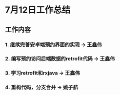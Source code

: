 # 7月12日工作总结

## 工作内容
### 1. 继续完善安卓端预约界面的实现 -> 王鑫伟
### 2. 编写预约访问后端数据的retrofit代码 -> 王鑫伟
### 3. 学习retrofit和rxjava -> 王鑫伟
### 4. 重构代码，分支合并 -> 姚子航